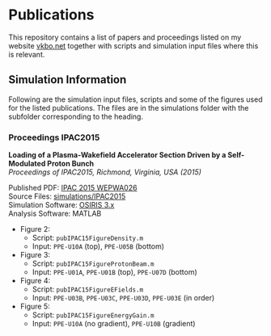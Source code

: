 # Publications

This repository contains a list of papers and proceedings listed on my website [vkbo.net](http://vkbo.net) together with scripts and simulation input files where this is relevant.

## Simulation Information

Following are the simulation input files, scripts and some of the figures used for the listed publications. The files are in the simulations folder with the subfolder corresponding to the heading.

### Proceedings IPAC2015

**Loading of a Plasma-Wakefield Accelerator Section Driven by a Self-Modulated Proton Bunch**<br>
*Proceedings of IPAC2015, Richmond, Virginia, USA (2015)*

Published PDF: [IPAC 2015 WEPWA026](https://jacowfs.jlab.org/conf/proceedings/IPAC2015/papers/wepwa026.pdf)<br>
Source Files: [simulations/IPAC2015](simulations/IPAC2015)<br>
Simulation Software: [OSIRIS 3.x](https://plasmasim.physics.ucla.edu/codes/osiris)<br>
Analysis Software: MATLAB

* Figure 2:
  * Script: `pubIPAC15FigureDensity.m`
  * Input: `PPE-U10A` (top), `PPE-U05B` (bottom)
* Figure 3:
  * Script: `pubIPAC15FigureProtonBeam.m`
  * Input: `PPE-U01A`, `PPE-U01B` (top), `PPE-U07D` (bottom)
* Figure 4:
  * Script: `pubIPAC15FigureEFields.m`
  * Input: `PPE-U03B`, `PPE-U03C`, `PPE-U03D`, `PPE-U03E` (in order)
* Figure 5:
  * Script: `pubIPAC15FigureEnergyGain.m`
  * Input: `PPE-U10A` (no gradient), `PPE-U10B` (gradient)
